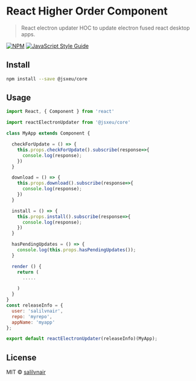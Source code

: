 # React Higher Order Component

> React electron updater HOC to update electron fused react desktop apps.

[![NPM](https://img.shields.io/npm/v/@jsxeu/core.svg)](https://www.npmjs.com/package/@jsxeu/core) [![JavaScript Style Guide](https://img.shields.io/badge/code_style-standard-brightgreen.svg)](https://standardjs.com)

## Install

```bash
npm install --save @jsxeu/core
```

## Usage

```jsx
import React, { Component } from 'react'

import reactElectronUpdater from '@jsxeu/core'

class MyApp extends Component {

  checkForUpdate = () => {
    this.props.checkForUpdate().subscribe(response=>{
      console.log(response);
    })
  }

  download = () => {
    this.props.download().subscribe(response=>{
      console.log(response);
    })
  }

  install = () => {
    this.props.install().subscribe(response=>{
      console.log(response);
    })
  }

  hasPendingUpdates = () => {
    console.log(this.props.hasPendingUpdates());
  }

  render () {
    return (
      .....

    )
  }
}
const releaseInfo = {
  user: 'salilvnair',
  repo: 'myrepo',
  appName: 'myapp'
};

export default reactElectronUpdater(releaseInfo)(MyApp);

```

## License

MIT © [salilvnair](https://github.com/salilvnair)
